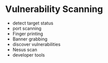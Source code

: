 # Vulnerability Scanning

* detect target status
* port scanning
* Finger printing
* Banner grabbing
* discover vulnerabilities
* Nesus scan 
* developer tools

